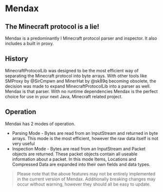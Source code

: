 Mendax
======
The Minecraft protocol is a lie!
--------------------------------
Mendax is a predominantly I Minecraft protocol parser and inspector. It also includes a built in proxy.

History
-------
MinecraftProtocolLib was designed to be the most efficient way of separating the Minecraft protocol into byte arrays. With other tools like SMProxy by @SirCmpwn and MinerHat by @sk89q becoming obsolete, the decision was made to expand MinecraftProtocolLib into a parser as well. Mendax is that parser.
With no runtime dependencies Mendax is the perfect choice for use in your next Java, Minecraft related project.

Operation
---------
Mendax has 2 modes of operation.

- Parsing Mode - Bytes are read from an InputStream and returned in byte arrays. This mode is the most efficient, however the raw data itself is not very useful
- Inspection Mode - Bytes are read from an InputStream and Packet objects are returned. These packet objects contain all useable information about a packet. In this mode Items, Locations and Compressed Data are expanded into their own fields and data types.


>Please note that the above features may not be entirely implemented in the current version of Mendax. Additionally breaking changes may occur without warning, however they should all be easy to update.
